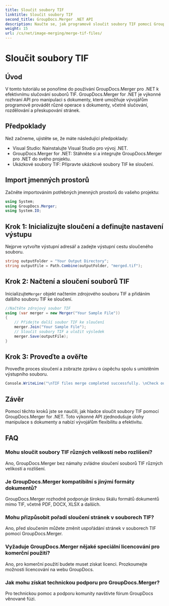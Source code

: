 ```yaml
---
title: Sloučit soubory TIF
linktitle: Sloučit soubory TIF
second_title: GroupDocs.Merger .NET API
description: Naučte se, jak programově sloučit soubory TIF pomocí GroupDocs.Merger for .NET. Efektivní rozhraní API pro manipulaci s dokumenty pro vývojáře .NET.
weight: 15
url: /cs/net/image-merging/merge-tif-files/
---
```


# Sloučit soubory TIF

## Úvod
V tomto tutoriálu se ponoříme do používání GroupDocs.Merger pro .NET k efektivnímu slučování souborů TIF. GroupDocs.Merger for .NET je výkonné rozhraní API pro manipulaci s dokumenty, které umožňuje vývojářům programově provádět různé operace s dokumenty, včetně slučování, rozdělování a přeskupování stránek.
## Předpoklady
Než začneme, ujistěte se, že máte následující předpoklady:
- Visual Studio: Nainstalujte Visual Studio pro vývoj .NET.
- GroupDocs.Merger for .NET: Stáhněte si a integrujte GroupDocs.Merger pro .NET do svého projektu.
- Ukázkové soubory TIF: Připravte ukázkové soubory TIF ke sloučení.

## Import jmenných prostorů
Začněte importováním potřebných jmenných prostorů do vašeho projektu:
```csharp
using System; 
using GroupDocs.Merger;
using System.IO;
```
## Krok 1: Inicializujte sloučení a definujte nastavení výstupu
Nejprve vytvořte výstupní adresář a zadejte výstupní cestu sloučeného souboru.
```csharp
string outputFolder = "Your Output Directory";
string outputFile = Path.Combine(outputFolder, "merged.tif");
```
## Krok 2: Načtení a sloučení souborů TIF
 Inicializujte`Merger` objekt načtením zdrojového souboru TIF a přidáním dalšího souboru TIF ke sloučení.
```csharp
//Načtěte zdrojový soubor TIF
using (var merger = new Merger("Your Sample File"))
{
    // Přidejte další soubor TIF ke sloučení
    merger.Join("Your Sample File");
    // Sloučit soubory TIF a uložit výsledek
    merger.Save(outputFile);
}
```
## Krok 3: Proveďte a ověřte
Proveďte proces sloučení a zobrazte zprávu o úspěchu spolu s umístěním výstupního souboru.
```csharp
Console.WriteLine("\nTIF files merge completed successfully. \nCheck output in {0}", outputFolder);
```

## Závěr
Pomocí těchto kroků jste se naučili, jak hladce sloučit soubory TIF pomocí GroupDocs.Merger for .NET. Toto výkonné API zjednodušuje úlohy manipulace s dokumenty a nabízí vývojářům flexibilitu a efektivitu.

## FAQ
### Mohu sloučit soubory TIF různých velikostí nebo rozlišení?
Ano, GroupDocs.Merger bez námahy zvládne sloučení souborů TIF různých velikostí a rozlišení.
### Je GroupDocs.Merger kompatibilní s jinými formáty dokumentů?
GroupDocs.Merger rozhodně podporuje širokou škálu formátů dokumentů mimo TIF, včetně PDF, DOCX, XLSX a dalších.
### Mohu přizpůsobit pořadí sloučení stránek v souborech TIF?
Ano, před sloučením můžete změnit uspořádání stránek v souborech TIF pomocí GroupDocs.Merger.
### Vyžaduje GroupDocs.Merger nějaké speciální licencování pro komerční použití?
Ano, pro komerční použití budete muset získat licenci. Prozkoumejte možnosti licencování na webu GroupDocs.
### Jak mohu získat technickou podporu pro GroupDocs.Merger?
Pro technickou pomoc a podporu komunity navštivte fórum GroupDocs věnované fúzi.